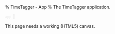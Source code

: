 % TimeTagger - App
% The TimeTagger application.

<script src='auth.js'></script>
<script src='utils.js'></script>
<script src='dt.js'></script>
<script src='stores.js'></script>
<script src='dialogs.js'></script>
<script src='front.js'></script>
<script src='jspdf.js'></script>
<script src='Ubuntu-C-normal.js'></script>


<script>
window.addEventListener("load", function() {
    if (!window.browser_supported) {return;}
    window.store = new window.stores.ConnectedDataStore();
    var canvas_element = document.getElementById('canvas');
    window.canvas = new window.front.TimeTaggerCanvas(canvas_element);
    // Register the service worker as soon as the user loads the app
    //if ('serviceWorker' in navigator) {
    //    navigator.serviceWorker.register('/sw.js');
    //}
    navigator.serviceWorker.addEventListener('controllerchange', function () {
        // This gets called when the browser detects a new version of
        // the service worker (when any byte has changed).
    });
});
</script>


<!-- Force preloading the font used in the canvas -->
<span style='font-family: "Ubuntu Condensed"; color: #eee;'>app</span>
<span class='fas' style='color: #eee;'></span>
<img id='ttlogo' alt='TimeTagger logo' src='timetagger192.png' width='2px' />

<canvas id='canvas'>This page needs a working (HTML5) canvas.</canvas>

<style>
#newappreload {
  visibility: hidden;
  position: fixed;
  left: 20vw;
  right: 20vw;
  bottom: 20px;
  background-color: #333;
  color: #fff;
  text-align: center;
  border-radius: 2px;
  padding: 16px;
  z-index: 9999;
}
#newappreload.show {
  visibility: visible;
  -webkit-animation: fadein 0.5s;
  animation: fadein 0.5s;
}
</style>
<div id="newappreload"><a>A new version of TimeTagger is available. Click to refresh.</a></div>
